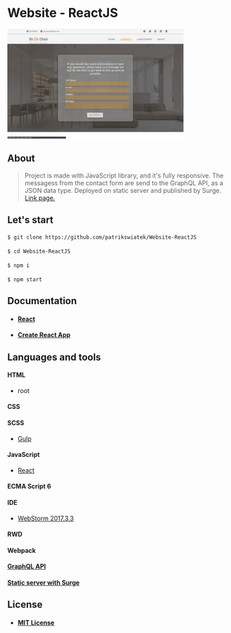 # Website - ReactJS

<img src="./public/page.gif" width="400px" />

## About
> Project is made with JavaScript library, and it's fully responsive.
> The messagess from the contact form are send to the GraphQL API, as a JSON data type.
> Deployed on static server and published by Surge. [Link page.](https://ultra-page.surge.sh)
> 
## Let's start
```
$ git clone https://github.com/patrikswiatek/Website-ReactJS
    
$ cd Website-ReactJS

$ npm i

$ npm start
```
    
## Documentation

  * #### [React](https://reactjs.org/docs/getting-started.html)
  * #### [Create React App](https://github.com/facebook/create-react-app)


## Languages and tools

#### HTML
- root

#### CSS

#### SCSS
- [Gulp](https://gulpjs.com)

#### JavaScript
- [React](http://facebook.github.io/react)

#### ECMA Script 6
#### IDE 
- [WebStorm 2017.3.3](https://www.jetbrains.com/webstorm)

#### RWD

#### Webpack

#### [ GraphQL API](https://github.com/marmelab/json-graphql-server)

#### [Static server with Surge](https://surge.sh)

## License
* #### [MIT License](https://opensource.org/licenses/MIT)
